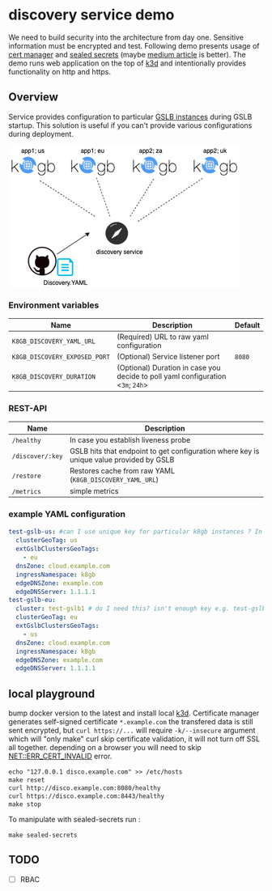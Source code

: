 # discovery service demo
We need to build security into the architecture from day one. Sensitive information must be encrypted and test. 
Following demo presents usage of [cert manager](https://cert-manager.io/docs/) and [sealed secrets](https://github.com/bitnami-labs/sealed-secrets)
(maybe [medium article](https://medium.com/better-programming/encrypting-kubernetes-secrets-with-sealed-secrets-fe363149a211) is better).
The demo runs web application on the top of [k3d](https://k3d.io/) and intentionally provides functionality on http and https.

## Overview
Service provides configuration to particular [GSLB instances](https://github.com/AbsaOSS/k8gb) during GSLB startup.
This solution is useful if you can't provide various configurations during deployment. 

![](https://github.com/kuritka/trash/blob/master/k8gb-discovery-service.png?raw=true)

### Environment variables

| Name | Description | Default |
| --- | --- | --- |
| `K8GB_DISCOVERY_YAML_URL` | (Required) URL to raw yaml configuration | |
| `K8GB_DISCOVERY_EXPOSED_PORT` | (Optional) Service listener port | `8080` |
| `K8GB_DISCOVERY_DURATION` | (Optional) Duration in case you decide to poll yaml configuration <`3m`; `24h`> |  |

### REST-API

| Name | Description |
| --- | --- |
| `/healthy` | In case you establish liveness probe |
| `/discover/:key` | GSLB hits that endpoint to get configuration where key is unique value provided by GSLB |
| `/restore` | Restores cache from raw YAML (`K8GB_DISCOVERY_YAML_URL`) |
| `/metrics` | simple metrics |

### example YAML configuration
```yaml
test-gslb-us: #can I use unique key for particular k8gb instances ? In the worst case I can combine <cluster>:<namespace>:<instance>
  clusterGeoTag: us
  extGslbClustersGeoTags:
    - eu
  dnsZone: cloud.example.com
  ingressNamespace: k8gb
  edgeDNSZone: example.com
  edgeDNSServer: 1.1.1.1
test-gslb-eu:
  cluster: test-gslb1 # do I need this? isn't enough key e.g. test-gslb-eu
  clusterGeoTag: eu
  extGslbClustersGeoTags:
    - us
  dnsZone: cloud.example.com
  ingressNamespace: k8gb
  edgeDNSZone: example.com
  edgeDNSServer: 1.1.1.1
```

## local playground
bump docker version to the latest and install local [k3d](https://k3d.io/).
Certificate manager generates self-signed certificate `*.example.com` the transfered data is still sent encrypted, 
but `curl https://...` will require `-k/--insecure` argument which will "only make" curl skip certificate validation, 
it will not turn off SSL all together. depending on a browser you will need to skip 
[NET::ERR_CERT_INVALID](https://www.pandasecurity.com/en/mediacenter/panda-security/your-connection-is-not-private/)
error.
```
echo "127.0.0.1 disco.example.com" >> /etc/hosts 
make reset
curl http://disco.example.com:8080/healthy
curl https://disco.example.com:8443/healthy
make stop
```

To manipulate with sealed-secrets run :
```shell script
make sealed-secrets
```

## TODO
 - [ ] RBAC


